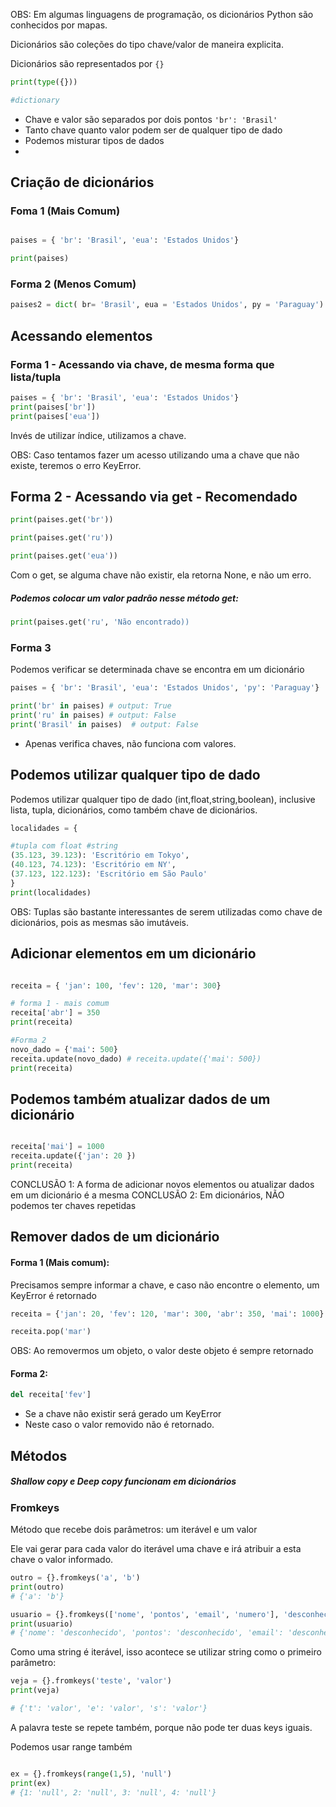 OBS: Em algumas linguagens de programação, os dicionários Python são conhecidos por mapas.

Dicionários são coleções do tipo chave/valor de maneira explicita. 

Dicionários são representados por `{}`

```python
print(type({}))

#dictionary
```

-  Chave e valor são separados por dois pontos `'br': 'Brasil'`
-  Tanto chave quanto valor podem ser de qualquer tipo de dado
-  Podemos misturar tipos de dados
- 
## Criação de dicionários
###  Foma 1  (Mais Comum)
```python

paises = { 'br': 'Brasil', 'eua': 'Estados Unidos'}

print(paises)
```

### Forma 2 (Menos Comum)

```python
paises2 = dict( br= 'Brasil', eua = 'Estados Unidos', py = 'Paraguay')
```

## Acessando elementos

### Forma 1 - Acessando via chave, de mesma forma que lista/tupla

```python
paises = { 'br': 'Brasil', 'eua': 'Estados Unidos'}
print(paises['br'])
print(paises['eua'])

```

Invés de utilizar índice, utilizamos a chave. 

OBS: Caso tentamos fazer um acesso utilizando uma a chave que não existe, teremos o erro KeyError.

## Forma 2 - Acessando via get - Recomendado

```python
print(paises.get('br'))

print(paises.get('ru'))

print(paises.get('eua'))
```

Com o get, se alguma  chave não existir, ela retorna None, e não um erro.

##### Podemos colocar um valor padrão nesse método get:

```python
print(paises.get('ru', 'Não encontrado))
```


### Forma 3 

Podemos verificar se determinada chave se encontra em um dicionário

```python
paises = { 'br': 'Brasil', 'eua': 'Estados Unidos', 'py': 'Paraguay'}

print('br' in paises) # output: True
print('ru' in paises) # output: False
print('Brasil' in paises)  # output: False
```

- Apenas verifica chaves, não funciona com valores.

## Podemos utilizar qualquer tipo de dado

Podemos utilizar qualquer tipo de dado (int,float,string,boolean), inclusive lista, tupla, dicionários, como também chave de dicionários.

```python
localidades = {

#tupla com float #string
(35.123, 39.123): 'Escritório em Tokyo',
(40.123, 74.123): 'Escritório em NY',
(37.123, 122.123): 'Escritório em São Paulo'
}
print(localidades)
```

OBS: Tuplas são bastante interessantes de serem utilizadas como chave de dicionários, pois as mesmas são imutáveis.

## Adicionar elementos em um dicionário

```python

receita = { 'jan': 100, 'fev': 120, 'mar': 300}

# forma 1 - mais comum
receita['abr'] = 350
print(receita)

#Forma 2
novo_dado = {'mai': 500}
receita.update(novo_dado) # receita.update({'mai': 500})
print(receita)

```

## Podemos também atualizar dados de um dicionário

```python

receita['mai'] = 1000
receita.update({'jan': 20 })
print(receita)
```

CONCLUSÃO 1: A forma de adicionar novos elementos ou atualizar dados em um dicionário é a mesma
CONCLUSÃO 2: Em dicionários, NÃO podemos ter chaves repetidas

## Remover dados de um dicionário

#### Forma 1 (Mais comum): 

Precisamos sempre informar a chave, e caso não encontre o elemento, um KeyError é retornado

```python
receita = {'jan': 20, 'fev': 120, 'mar': 300, 'abr': 350, 'mai': 1000}

receita.pop('mar')
```

OBS: Ao removermos um objeto, o valor deste objeto é sempre retornado
#### Forma 2: 

```python
del receita['fev']
```

- Se a chave não existir será gerado um KeyError
- Neste caso o valor removido não é retornado.

## Métodos

##### Shallow copy e Deep copy funcionam em dicionários


### Fromkeys

Método que recebe dois parâmetros: um iterável e um valor

Ele vai gerar para cada valor do iterável uma chave e irá atribuir a esta chave o valor informado.

```python
outro = {}.fromkeys('a', 'b')
print(outro)
# {'a': 'b'}

usuario = {}.fromkeys(['nome', 'pontos', 'email', 'numero'], 'desconhecido')
print(usuario)
# {'nome': 'desconhecido', 'pontos': 'desconhecido', 'email': 'desconhecido', 'numero': 'desconhecido'}

```

Como uma string é iterável, isso acontece se utilizar string como o primeiro parâmetro:

```python
veja = {}.fromkeys('teste', 'valor')
print(veja)

# {'t': 'valor', 'e': 'valor', 's': 'valor'}
```

A palavra teste se repete também,  porque não pode ter duas keys iguais.

Podemos usar range também

```python

ex = {}.fromkeys(range(1,5), 'null')
print(ex)
# {1: 'null', 2: 'null', 3: 'null', 4: 'null'}
```


